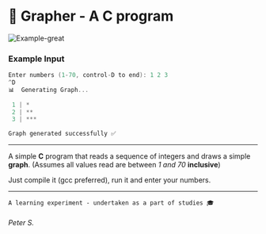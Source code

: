 # 📅 Grapher - A **C** program

![Example-great](https://i.imgur.com/YLpyteH.png)

### Example Input
```c
Enter numbers (1-70, control-D to end): 1 2 3
^D
📊  Generating Graph...
 
 1 | *
 2 | **
 3 | ***

Graph generated successfully ✅
```
---

A simple **C** program that reads a sequence of integers and draws a simple **graph**.
(Assumes all values read are between *1 and 70* **inclusive**)

Just compile it (gcc preferred), run it and enter your numbers.

---
```
A learning experiment - undertaken as a part of studies 🎓
```

###### Peter S.
